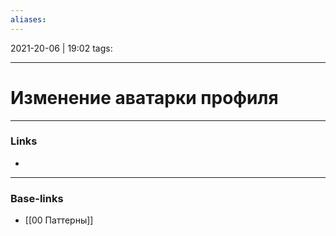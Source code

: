```yaml
---
aliases:
---
```

2021-20-06 | 19:02
tags: 
___

# Изменение аватарки профиля

___
### Links
- 

___
### Base-links
- [[00 Паттерны]]

